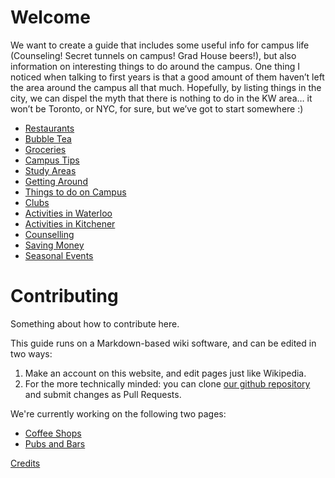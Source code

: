 <!-- TITLE: Home -->
<!-- SUBTITLE: Fantastic Waterloo Gems and Where to Find Them -->

# Welcome

We want to create a guide that includes some useful info for campus life (Counseling! Secret tunnels on campus! Grad House beers!), but also information on interesting things to do around the campus. One thing I noticed when talking to first years is that a good amount of them haven’t left the area around the campus all that much. Hopefully, by listing things in the city, we can dispel the myth that there is nothing to do in the KW area… it won’t be Toronto, or NYC, for sure, but we’ve got to start somewhere :)

* [Restaurants](/restaurants)
* [Bubble Tea](/bubble-tea)
* [Groceries](/groceries)
* [Campus Tips](/campus-tips)
* [Study Areas](/study-areas)
* [Getting Around](/getting-around)
* [Things to do on Campus](/what-to-do)
* [Clubs](/clubs)
* [Activities in Waterloo](/waterloo-activities)
* [Activities in Kitchener](/kitchener-activities)
* [Counselling](/counselling)
* [Saving Money](/saving-money)
* [Seasonal Events](/events)
# Contributing
Something about how to contribute here.

This guide runs on a Markdown-based wiki software, and can be edited in two ways:
1.  Make an account on this website, and edit pages just like Wikipedia.
2.  For the more technically minded: you can clone [our github repository](https://github.com/icechen1/uwguide) and submit changes as Pull Requests.

We're currently working on the following two pages:
* [Coffee Shops](/coffee-shops)
* [Pubs and Bars](/bars)

[Credits](/credits)